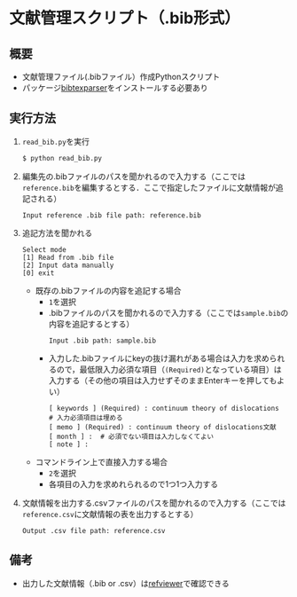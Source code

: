 # 文献管理スクリプト（.bib形式）
## 概要
- 文献管理ファイル(.bibファイル）作成Pythonスクリプト
- パッケージ[bibtexparser](https://bibtexparser.readthedocs.io/en/master/)をインストールする必要あり

## 実行方法
1. `read_bib.py`を実行  
    ```bash
    $ python read_bib.py
    ```

2. 編集先の.bibファイルのパスを聞かれるので入力する（ここでは`reference.bib`を編集するとする．ここで指定したファイルに文献情報が追記される）  
    ```
    Input reference .bib file path: reference.bib
    ```

3. 追記方法を聞かれる  
    ```
    Select mode
    [1] Read from .bib file
    [2] Input data manually
    [0] exit
    ```
    - 既存の.bibファイルの内容を追記する場合  
        - `1`を選択
        - .bibファイルのパスを聞かれるので入力する（ここでは`sample.bib`の内容を追記するとする）  
            ```
            Input .bib path: sample.bib
            ```
        - 入力した.bibファイルにkeyの抜け漏れがある場合は入力を求められるので，最低限入力必須な項目（`(Required)`となっている項目）は入力する（その他の項目は入力せずそのままEnterキーを押してもよい）  
            ```
            [ keywords ] (Required) : continuum theory of dislocations  # 入力必須項目は埋める
            [ memo ] (Required) : continuum theory of dislocations文献
            [ month ] :  # 必須でない項目は入力しなくてよい
            [ note ] :
            ```
    - コマンドライン上で直接入力する場合
        - `2`を選択
        - 各項目の入力を求めれられるので1つ1つ入力する

4. 文献情報を出力する.csvファイルのパスを聞かれるので入力する（ここでは`reference.csv`に文献情報の表を出力するとする）  
    ```
    Output .csv file path: reference.csv
    ```

## 備考
- 出力した文献情報（.bib or .csv）は[refviewer](https://kujirai.shinyapps.io/refviewer/)で確認できる

